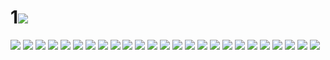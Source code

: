 # 1![](../img/28/00000001.jpg)
![](../img/28/00000002.jpg)
![](../img/28/00000003.jpg)
![](../img/28/00000004.jpg)
![](../img/28/00000005.jpg)
![](../img/28/00000006.jpg)
![](../img/28/00000007.jpg)
![](../img/28/00000008.jpg)
![](../img/28/00000009.jpg)
![](../img/28/00000010.jpg)
![](../img/28/00000011.jpg)
![](../img/28/00000012.jpg)
![](../img/28/00000013.jpg)
![](../img/28/00000014.jpg)
![](../img/28/00000015.jpg)
![](../img/28/00000016.jpg)
![](../img/28/00000017.jpg)
![](../img/28/00000018.jpg)
![](../img/28/00000019.jpg)
![](../img/28/00000020.jpg)
![](../img/28/00000021.jpg)
![](../img/28/00000022.jpg)
![](../img/28/00000023.jpg)
![](../img/28/00000024.jpg)
![](../img/28/00000025.jpg)
![](../img/28/00000026.jpg)
